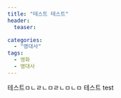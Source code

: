 ```yaml
---
title: "테스트 테스트"
header: 
  teaser:

categories:
  - "명대사"
tags: 
  - 영화
  - 명대사
---
```


테스트ㅁㄴㄹㄴㅁㄹㄴㅁㄴㅁ 테스트 
test